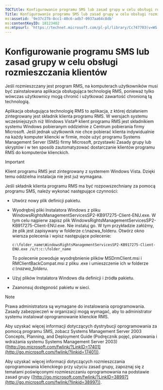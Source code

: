 ```yaml
---
TOCTitle: Konfigurowanie programu SMS lub zasad grupy w celu obsługi rozmieszczania klientów
Title: Konfigurowanie programu SMS lub zasad grupy w celu obsługi rozmieszczania klientów
ms:assetid: '9e37c27b-8cc1-40c6-adb7-0937aa64c8db'
ms:contentKeyID: 18123402
ms:mtpsurl: 'https://technet.microsoft.com/pl-pl/library/Cc747703(v=WS.10)'
---
```


Konfigurowanie programu SMS lub zasad grupy w celu obsługi rozmieszczania klientów
==================================================================================

Jeśli rozmieszczany jest program RMS, na komputerach użytkowników musi być zainstalowana aplikacja obsługująca technologię RMS, ponieważ tylko wówczas użytkownicy mogą chronić i użytkować zawartość chronioną tą technologią.

Aplikacja obsługująca technologię RMS to aplikacja, z której działaniem zintegrowany jest składnik klienta programu RMS. W wersjach systemu wcześniejszych niż Windows Vista® klient programu RMS jest składnikiem systemu Windows pobieranym oddzielnie z Centrum pobierania firmy Microsoft. Jeśli jednak użytkownik nie chce pobierać klienta indywidualnie na każdy komputer kliencki w firmie, może użyć programu Systems Management Server (SMS) firmy Microsoft, przystawki Zasady grupy lub skryptów i w ten sposób zautomatyzować dostarczanie klientów programu RMS do komputerów klienckich.

> [!Important]  
> Klient programu RMS jest zintegrowany z systemem Windows Vista. Dzięki temu oddzielna instalacja nie jest już wymagana. 

Jeśli składnik klienta programu RMS ma być rozpowszechniany za pomocą programu SMS, należy wykonać następujące czynności:

-   Utwórz nowy plik definicji pakietu.
-   Wyodrębnij pliki Instalatora Windows z pliku   
WindowsRightsManagementServicesSP2-KB917275-Client-ENU.exe. W tym celu najpierw zapisz plik WindowsRightsManagementServicesSP2-KB917275-Client-ENU.exe. Nie instaluj go. W tym przykładzie załóżmy, że plik jest zapisywany w folderze c:\\nazwa\_folderu. Otwórz okno wiersza polecenia i wpisz następujące polecenie:  

    `c:\folder_name\WindowsRightsManagementServicesSP2-KB917275-Client-ENU.exe /x/t:c:\folder_name`  

    To polecenie powoduje wyodrębnienie plików MSDrmClient.msi i RMClientBackCompat.msi z pliku .exe i umieszczenie ich w folderze *c:\\nazwa\_folderu*.
-   Użyj plików Instalatora Windows dla definicji i źródła pakietu.
-   Zaanonsuj dostępność pakietu w sieci.

> [!note]  
> Prawa administratora są wymagane do instalowania oprogramowania. Zasady zabezpieczeń w organizacji mogą wymagać, aby to administrator systemu instalował oprogramowanie klienckie RMS. 

Aby uzyskać więcej informacji dotyczących dystrybucji oprogramowania za pomocą programu SMS, zobacz Systems Management Server 2003 Concepts, Planning, and Deployment Guide (Podręcznik pojęć, planowania i wdrażania systemu Systems Management Server 2003) ([http://go.microsoft.com/fwlink/?LinkID=17401](http://go.microsoft.com/fwlink/?linkid=17401)).

Aby uzyskać więcej informacji dotyczących rozmieszczania oprogramowania klienckiego przy użyciu zasad grupy, zapoznaj się z tematami poświęconymi rozmieszczaniu oprogramowania na podstawie zasad grupy ([http://go.microsoft.com/fwlink/?LinkID=38997](http://go.microsoft.com/fwlink/?linkid=38997)).

